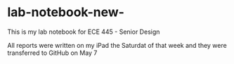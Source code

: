 # lab-notebook-new-
This is my lab notebook for ECE 445 - Senior Design 

All reports were written on my iPad the Saturdat of that week and they were transferred to GitHub on May 7
